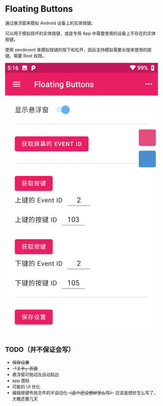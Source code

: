 # Floating Buttons

通过悬浮窗来模拟 Android 设备上的实体按键。

可以用于模拟损坏的实体按键，或是专用 App 中需要使用的设备上不存在的实体按键。

使用 sendevent 来模拟按键的按下和松开，因此支持模拟需要长按来使用的按键。需要 Root 权限。

![运行截图](screenshot.png "Screenshot")

## TODO（并不保证会写）

- ~~保存设置~~
- ~~「关于」页面~~
- 悬浮窗可拖动及自动贴边
- app 图标
- 可能的 UI 优化
- 编辑按键布局文件的半自动化~~（这个还没想好怎么写）~~ 应该是想好怎么写了，大概还要几天
